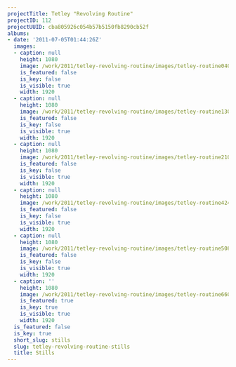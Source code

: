 ```yaml
---
projectTitle: Tetley "Revolving Routine"
projectID: 112
projectUUID: cba805926c054b57b5150fb8290cb52f
albums:
- date: '2011-07-05T01:44:26Z'
  images:
  - caption: null
    height: 1080
    image: /work/2011/tetley-revolving-routine/images/tetley-routine040-1.jpg
    is_featured: false
    is_key: false
    is_visible: true
    width: 1920
  - caption: null
    height: 1080
    image: /work/2011/tetley-revolving-routine/images/tetley-routine130-1.jpg
    is_featured: false
    is_key: false
    is_visible: true
    width: 1920
  - caption: null
    height: 1080
    image: /work/2011/tetley-revolving-routine/images/tetley-routine210-1.jpg
    is_featured: false
    is_key: false
    is_visible: true
    width: 1920
  - caption: null
    height: 1080
    image: /work/2011/tetley-revolving-routine/images/tetley-routine424-1.jpg
    is_featured: false
    is_key: false
    is_visible: true
    width: 1920
  - caption: null
    height: 1080
    image: /work/2011/tetley-revolving-routine/images/tetley-routine508-1.jpg
    is_featured: false
    is_key: false
    is_visible: true
    width: 1920
  - caption: ''
    height: 1080
    image: /work/2011/tetley-revolving-routine/images/tetley-routine660-1.jpg
    is_featured: true
    is_key: true
    is_visible: true
    width: 1920
  is_featured: false
  is_key: true
  short_slug: stills
  slug: tetley-revolving-routine-stills
  title: Stills
---
```


